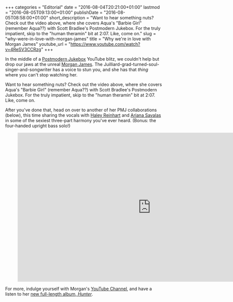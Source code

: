 +++
categories = "Editorial"
date = "2016-08-04T20:21:00+01:00"
lastmod = "2016-08-05T09:13:00+01:00"
publishDate = "2016-08-05T08:58:00+01:00"
short_description = "Want to hear something nuts? Check out the video above, where she covers Aqua&#039;s &quot;Barbie Girl&quot; (remember Aqua??) with Scott Bradlee&#039;s Postmodern Jukebox. For the truly impatient, skip to the &quot;human theramin&quot; bit at 2:07. Like, come on."
slug = "why-were-in-love-with-morgan-james"
title = "Why we&#039;re in love with Morgan James"
youtube_url = "https://www.youtube.com/watch?v=4ReSV3CCRzg"
+++

In the middle of a [Postmodern Jukebox](http://postmodernjukebox.com/) YouTube blitz, we couldn't help but drop our jaws at the unreal [Morgan James](http://www.morganjamesonline.com/gallery/). The Juilliard-grad-turned-soul-singer-and-songwriter has a voice to stun you, and she has that *thing* where you can't stop watching her.

Want to hear something nuts? Check out the video above, where she covers Aqua's "Barbie Girl" (remember Aqua??) with Scott Bradlee's Postmodern Jukebox. For the truly impatient, skip to the "human theramin" bit at 2:07. Like, come on.

After you've done that, head on over to another of her PMJ collaborations (below), this time sharing the vocals with [Haley Reinhart](https://twitter.com/HaleyReinhart) and [Ariana Savalas](https://twitter.com/ArianaSavalas) in some of the sexiest three-part harmony you've ever heard. (Bonus: the four-handed upright bass solo!)

<figure data-type="video">
<iframe width="854" height="480" src="https://www.youtube.com/embed/aLnZ1NQm2uk" frameborder="0" allowfullscreen></iframe>
</figure>

For more, indulge yourself with Morgan's [YouTube Channel](https://www.youtube.com/channel/UCV6eZKvhVPz2EAeHwQqYjiA), and have a listen to her [new full-length album, *Hunter*](https://itunes.apple.com/us/album/hunter/id930547475?app=itunes).
